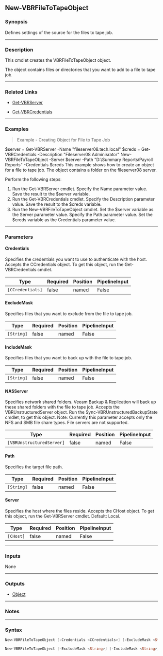 New-VBRFileToTapeObject
-----------------------

### Synopsis
Defines settings of the source for the files to tape job.

---

### Description

This cmdlet creates the VBRFileToTapeObject object.

The object contains files or directories that you want to add to a file to tape job.

---

### Related Links
* [Get-VBRServer](Get-VBRServer)

* [Get-VBRCredentials](Get-VBRCredentials)

---

### Examples
> Example - Creating Object for File to Tape Job

$server = Get-VBRServer -Name "fileserver08.tech.local"
$creds = Get-VBRCredentials -Description "Fileserver08 Adminisrator"
New-VBRFileToTapeObject -Server $server -Path "D:\Summary Reports\Payroll Reports" -Credentials $creds
This example shows how to create an object for a file to tape job. The object contains a folder on the fileserver08 server.

Perform the following steps:
1. Run the Get-VBRServer cmdlet. Specify the Name parameter value. Save the result to the $server variable.
2. Run the Get-VBRCredentials cmdlet. Specify the Description parameter value. Save the result to the $creds variable.
3. Run the New-VBRFileToTapeObject cmdlet. Set the $server variable as the Server parameter value. Specify the Path parameter value. Set the $creds variable as the Credentials parameter value.

---

### Parameters
#### **Credentials**
Specifies the credentials you want to use to authenticate with the host. Accepts the CCredentials object. To get this object, run the Get-VBRCredentials cmdlet.

|Type            |Required|Position|PipelineInput|
|----------------|--------|--------|-------------|
|`[CCredentials]`|false   |named   |False        |

#### **ExcludeMask**
Specifies files that you want to exclude from the file to tape job.

|Type      |Required|Position|PipelineInput|
|----------|--------|--------|-------------|
|`[String]`|false   |named   |False        |

#### **IncludeMask**
Specifies files that you want to back up with the file to tape job.

|Type      |Required|Position|PipelineInput|
|----------|--------|--------|-------------|
|`[String]`|false   |named   |False        |

#### **NASServer**
Specifies network shared folders. Veeam Backup & Replication will back up these shared folders with the file to tape job. Accepts the VBRUnstructuredServer object. Run the Sync-VBRUnstructuredBackupState cmdlet, to get this object. Note: Currently this parameter accepts only the NFS and SMB file share types. File servers are not supported.

|Type                     |Required|Position|PipelineInput|
|-------------------------|--------|--------|-------------|
|`[VBRUnstructuredServer]`|false   |named   |False        |

#### **Path**
Specifies the target file path.

|Type      |Required|Position|PipelineInput|
|----------|--------|--------|-------------|
|`[String]`|false   |named   |False        |

#### **Server**
Specifies the host where the files reside. Accepts the CHost object. To get this object, run the Get-VBRServer cmdlet. Default: Local.

|Type     |Required|Position|PipelineInput|
|---------|--------|--------|-------------|
|`[CHost]`|false   |named   |False        |

---

### Inputs
None

---

### Outputs
* [Object](https://learn.microsoft.com/en-us/dotnet/api/System.Object)

---

### Notes

---

### Syntax
```PowerShell
New-VBRFileToTapeObject [-Credentials <CCredentials>] [-ExcludeMask <String>] [-IncludeMask <String>] [-Path <String>] [-Server <CHost>] [<CommonParameters>]
```
```PowerShell
New-VBRFileToTapeObject [-ExcludeMask <String>] [-IncludeMask <String>] [-NASServer <VBRUnstructuredServer>] [-Path <String>] [<CommonParameters>]
```
